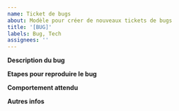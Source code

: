 ```yaml
---
name: Ticket de bugs
about: Modèle pour créer de nouveaux tickets de bugs
title: '[BUG]'
labels: Bug, Tech
assignees: ''
---
```


**Description du bug**

**Etapes pour reproduire le bug**

**Comportement attendu**

**Autres infos**
